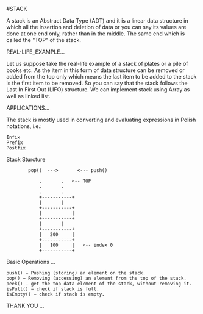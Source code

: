 #STACK

A stack is an Abstract Data Type (ADT) and it is a linear data structure in which all the insertion and deletion of data or you can say its values are done at 
one end only, rather than in the middle.
The same end which is called the "TOP" of the stack.

REAL-LIFE_EXAMPLE...

Let us suppose take the real-life example of a stack of plates or a pile of books etc. As the item in this form of 
data structure can be removed or added from the top only which means the last item to be added to the stack is the first 
item to be removed. So you can say that the stack follows the Last In First Out (LIFO) structure.
We can implement stack using Array as well as linked list.

APPLICATIONS...

The stack is mostly used in converting and evaluating expressions in Polish notations, i.e.:

	Infix
	Prefix
	Postfix
	
Stack Sturcture
     
	 		pop()  --->       <--- push()
				   
				.	    .	<-- TOP 
				.	    .
				.	    .
				+-----------+
				| 	    |
				+-----------+
				|           |
				+-----------+
				| 	    |
				+-----------+
				|   200	    |
				+-----------+
				|   100	    |	<-- index 0
				+-----------+
    

Basic Operations ...

	push() − Pushing (storing) an element on the stack.
	pop() − Removing (accessing) an element from the top of the stack.
	peek() − get the top data element of the stack, without removing it.
	isFull() − check if stack is full.
	isEmpty() − check if stack is empty.

THANK YOU ...
